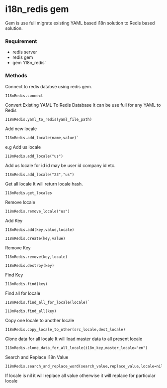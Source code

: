 i18n_redis gem 
==================
Gem is use full migrate existing YAML based i18n solution to Redis based solution.

### Requirement
- redis server
- redis gem
- gem 'i18n_redis'

### Methods
Connect to redis databse using redis gem.
    
    I18nRedis.connect

Convert Existing YAML To Redis Database It can be use full for any YAML to Redis

    I18nRedis.yaml_to_redis(yaml_file_path)

Add new locale

    I18nRedis.add_locale(name,value)`

  e.g
    Add us locale

    I18nRedis.add_locale("us")

   Add us locale for id id may be user id company id etc.

    I18nRedis.add_locale("23","us")

Get all locale It will return locale hash.

    I18nRedis.get_locales

Remove locale

    I18nRedis.remove_locale("us")

 Add Key

    I18nRedis.add(key,value,locale)

    I18nRedis.create(key,value)

Remove Key

    I18nRedis.remove(key,locale)

    I18nRedis.destroy(key)	

Find Key

    I18nRedis.find(key)

 Find all for locale

    I18nRedis.find_all_for_locale(locale)`

    I18nRedis.find_all(key)

 Copy one locale to another locale

    I18nRedis.copy_locale_to_other(src_locale,dest_locale)

 Clone data for all locale It will load master data to all present locale

    I18nRedis.clone_data_for_all_locale(i18n_key,master_locale="en")

 Search and Replace I18n Value 

    I18nRedis.search_and_replace_word(search_value,replace_value,locale=nil)

If locale is nil it will replace all value otherwise it will replace for particular locale







 




